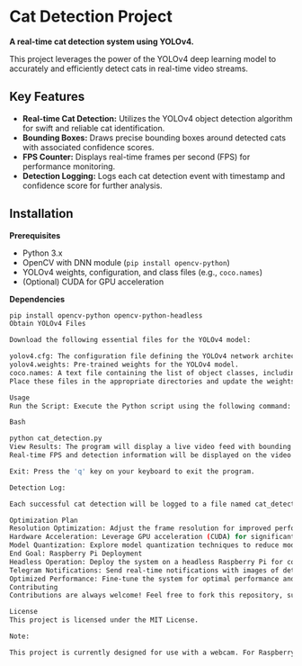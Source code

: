 # Cat Detection Project

**A real-time cat detection system using YOLOv4.**

This project leverages the power of the YOLOv4 deep learning model to accurately and efficiently detect cats in real-time video streams. 

## Key Features

* **Real-time Cat Detection:** Utilizes the YOLOv4 object detection algorithm for swift and reliable cat identification.
* **Bounding Boxes:** Draws precise bounding boxes around detected cats with associated confidence scores.
* **FPS Counter:** Displays real-time frames per second (FPS) for performance monitoring.
* **Detection Logging:** Logs each cat detection event with timestamp and confidence score for further analysis.

## Installation

**Prerequisites**

* Python 3.x
* OpenCV with DNN module (`pip install opencv-python`)
* YOLOv4 weights, configuration, and class files (e.g., `coco.names`)
* (Optional) CUDA for GPU acceleration

**Dependencies**

```bash
pip install opencv-python opencv-python-headless
Obtain YOLOv4 Files

Download the following essential files for the YOLOv4 model:

yolov4.cfg: The configuration file defining the YOLOv4 network architecture.
yolov4.weights: Pre-trained weights for the YOLOv4 model.
coco.names: A text file containing the list of object classes, including "cat."
Place these files in the appropriate directories and update the weights_path, config_path, and classes_file variables in the code accordingly.

Usage
Run the Script: Execute the Python script using the following command:

Bash

python cat_detection.py
View Results: The program will display a live video feed with bounding boxes drawn around detected cats.
Real-time FPS and detection information will be displayed on the video stream.

Exit: Press the 'q' key on your keyboard to exit the program.

Detection Log:

Each successful cat detection will be logged to a file named cat_detection_log.txt, containing the timestamp and confidence score for each detection.

Optimization Plan
Resolution Optimization: Adjust the frame resolution for improved performance on resource-constrained devices.
Hardware Acceleration: Leverage GPU acceleration (CUDA) for significant speedup.
Model Quantization: Explore model quantization techniques to reduce model size and improve inference speed.
End Goal: Raspberry Pi Deployment
Headless Operation: Deploy the system on a headless Raspberry Pi for continuous, unattended operation.
Telegram Notifications: Send real-time notifications with images of detected cats to a designated Telegram account.
Optimized Performance: Fine-tune the system for optimal performance and resource utilization on the Raspberry Pi platform.
Contributing
Contributions are always welcome! Feel free to fork this repository, submit issues, or submit pull requests.

License
This project is licensed under the MIT License.

Note:

This project is currently designed for use with a webcam. For Raspberry Pi deployment, modifications will be necessary to enable headless operation and optimize performance.

